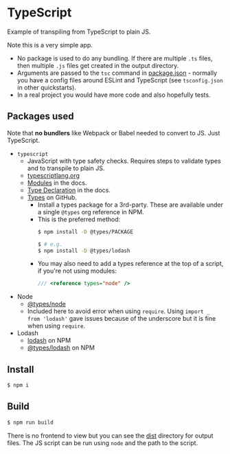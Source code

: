 # TypeScript

Example of transpiling from TypeScript to plain JS.

Note this is a very simple app.

- No package is used to do any bundling. If there are multiple `.ts` files, then multiple `.js` files get created in the output directory.
- Arguments are passed to the `tsc` command in [package.json](package.json) - normally you have a config files around ESLint and TypeScript (see `tsconfig.json` in other quickstarts).
- In a real project you would have more code and also hopefully tests.


## Packages used

Note that **no bundlers** like Webpack or Babel needed to convert to JS. Just TypeScript.

- `typescript`
    - JavaScript with type safety checks. Requires steps to validate types and to transpile to plain JS.
    - [typescriptlang.org](https://www.typescriptlang.org/)
    - [Modules](https://www.typescriptlang.org/Handbook#modules) in the docs.
    - [Type Declaration](http://www.typescriptlang.org/docs/handbook/declaration-files/consumption.html) in the docs.
    - [Types](https://github.com/DefinitelyTyped/DefinitelyTyped/) on GitHub.
        - Install a types package for a 3rd-party. These are available under a single `@types` org reference in NPM.
        - This is the preferred method:
            ```sh
            $ npm install -D @types/PACKAGE

            $ # e.g.
            $ npm install -D @types/lodash
            ```
        -  You may also need to add a types reference at the top of a script, if you're not using modules:
            ```typescript
            /// <reference types="node" />
            ```
- Node
    - [@types/node](https://www.npmjs.com/package/@types/node)
    - Included here to avoid error when using `require`. Using `import _ from 'lodash'` gave issues because of the underscore but it is fine when using `require`.
- Lodash
    - [lodash](https://www.npmjs.com/package/lodash) on NPM
    - [@types/lodash](https://www.npmjs.com/package/@types/lodash) on NPM


## Install

```sh
$ npm i
```


## Build

```sh
$ npm run build
```

There is no frontend to view but you can see the [dist](dist/) directory for output files. The JS script can be run using `node` and the path to the script.
